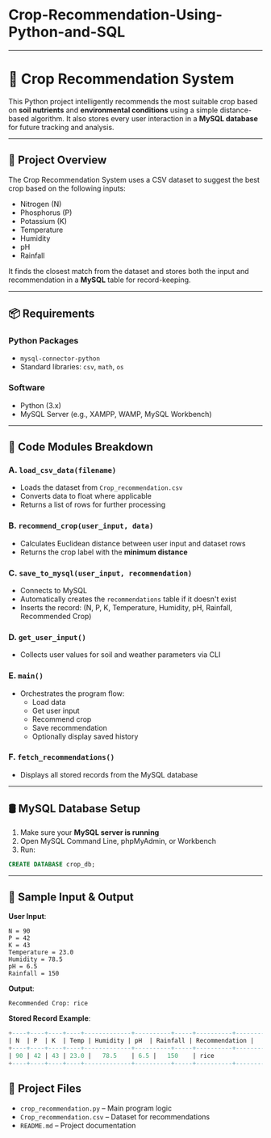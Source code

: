 # Crop-Recommendation-Using-Python-and-SQL

---

# 🌾 Crop Recommendation System

This Python project intelligently recommends the most suitable crop based on **soil nutrients** and **environmental conditions** using a simple distance-based algorithm. It also stores every user interaction in a **MySQL database** for future tracking and analysis.

---

## 📌 Project Overview

The Crop Recommendation System uses a CSV dataset to suggest the best crop based on the following inputs:

- Nitrogen (N)
- Phosphorus (P)
- Potassium (K)
- Temperature
- Humidity
- pH
- Rainfall

It finds the closest match from the dataset and stores both the input and recommendation in a **MySQL** table for record-keeping.

---

## 📦 Requirements

### Python Packages
- `mysql-connector-python`
- Standard libraries: `csv`, `math`, `os`

### Software
- Python (3.x)
- MySQL Server (e.g., XAMPP, WAMP, MySQL Workbench)

---

## 🧠 Code Modules Breakdown

### A. `load_csv_data(filename)`
- Loads the dataset from `Crop_recommendation.csv`
- Converts data to float where applicable
- Returns a list of rows for further processing

### B. `recommend_crop(user_input, data)`
- Calculates Euclidean distance between user input and dataset rows
- Returns the crop label with the **minimum distance**

### C. `save_to_mysql(user_input, recommendation)`
- Connects to MySQL
- Automatically creates the `recommendations` table if it doesn't exist
- Inserts the record: (N, P, K, Temperature, Humidity, pH, Rainfall, Recommended Crop)

### D. `get_user_input()`
- Collects user values for soil and weather parameters via CLI

### E. `main()`
- Orchestrates the program flow:
  - Load data
  - Get user input
  - Recommend crop
  - Save recommendation
  - Optionally display saved history

### F. `fetch_recommendations()`
- Displays all stored records from the MySQL database

---

## 🛢️ MySQL Database Setup

1. Make sure your **MySQL server is running**
2. Open MySQL Command Line, phpMyAdmin, or Workbench
3. Run:

```sql
CREATE DATABASE crop_db;
```

---

## 🧪 Sample Input & Output

**User Input**:

```
N = 90
P = 42
K = 43
Temperature = 23.0
Humidity = 78.5
pH = 6.5
Rainfall = 150
```

**Output**:

```
Recommended Crop: rice
```

**Stored Record Example**:

```sql
+----+----+----+----+-------------+----------+-----+----------+-------------------+
| N  | P  | K  | Temp | Humidity | pH  | Rainfall | Recommendation |
+----+----+----+----+-------------+----------+-----+----------+-------------------+
| 90 | 42 | 43 | 23.0 |   78.5    | 6.5 |   150    | rice              |
+----+----+----+----+-------------+----------+-----+----------+-------------------+
```



## 📁 Project Files

* `crop_recommendation.py` – Main program logic
* `Crop_recommendation.csv` – Dataset for recommendations
* `README.md` – Project documentation

```

